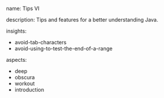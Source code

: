 name: Tips VI

description: Tips and features for a better understanding Java.

insights:
  - avoid-tab-characters
  - avoid-using-to-test-the-end-of-a-range

aspects:
  - deep
  - obscura
  - workout
  - introduction